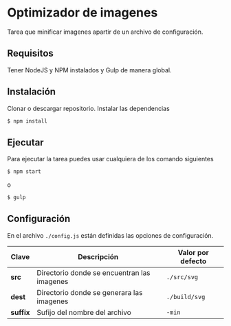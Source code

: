 # Optimizador de imagenes
Tarea que minificar imagenes apartir de un archivo de configuración.

## Requisitos
Tener NodeJS y NPM instalados y Gulp de manera global.

## Instalación
Clonar o descargar repositorio.
Instalar las dependencias
```bash
$ npm install
```

## Ejecutar

Para ejecutar la tarea puedes usar cualquiera de los comando siguientes

```bash
$ npm start
```
o

```bash
$ gulp
```

## Configuración

En el archivo `./config.js` están definidas las opciones de configuración.

| Clave | Descripción | Valor por defecto| 
| --- | --- | ---| 
| **src**  | Directorio donde se encuentran las imagenes  | `./src/svg`| 
| **dest** | Directorio donde se generara las imagenes| `./build/svg`| 
| **suffix** | Sufijo del nombre del archivo | `-min`| 
